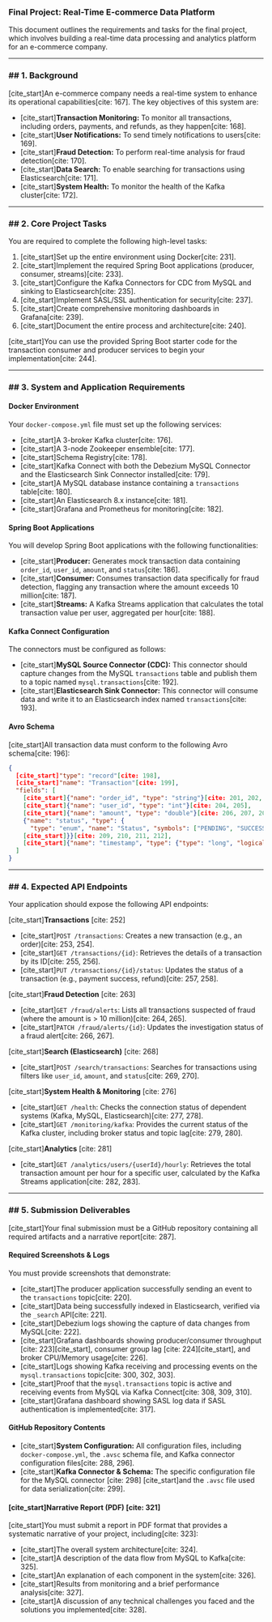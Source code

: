 ### **Final Project: Real-Time E-commerce Data Platform**

This document outlines the requirements and tasks for the final project, which involves building a real-time data processing and analytics platform for an e-commerce company.

-----

### \#\# 1. Background

[cite\_start]An e-commerce company needs a real-time system to enhance its operational capabilities[cite: 167]. The key objectives of this system are:

  * [cite\_start]**Transaction Monitoring:** To monitor all transactions, including orders, payments, and refunds, as they happen[cite: 168].
  * [cite\_start]**User Notifications:** To send timely notifications to users[cite: 169].
  * [cite\_start]**Fraud Detection:** To perform real-time analysis for fraud detection[cite: 170].
  * [cite\_start]**Data Search:** To enable searching for transactions using Elasticsearch[cite: 171].
  * [cite\_start]**System Health:** To monitor the health of the Kafka cluster[cite: 172].

-----

### \#\# 2. Core Project Tasks

You are required to complete the following high-level tasks:

1.  [cite\_start]Set up the entire environment using Docker[cite: 231].
2.  [cite\_start]Implement the required Spring Boot applications (producer, consumer, streams)[cite: 233].
3.  [cite\_start]Configure the Kafka Connectors for CDC from MySQL and sinking to Elasticsearch[cite: 235].
4.  [cite\_start]Implement SASL/SSL authentication for security[cite: 237].
5.  [cite\_start]Create comprehensive monitoring dashboards in Grafana[cite: 239].
6.  [cite\_start]Document the entire process and architecture[cite: 240].

[cite\_start]You can use the provided Spring Boot starter code for the transaction consumer and producer services to begin your implementation[cite: 244].

-----

### \#\# 3. System and Application Requirements

#### Docker Environment

Your `docker-compose.yml` file must set up the following services:

  * [cite\_start]A 3-broker Kafka cluster[cite: 176].
  * [cite\_start]A 3-node Zookeeper ensemble[cite: 177].
  * [cite\_start]Schema Registry[cite: 178].
  * [cite\_start]Kafka Connect with both the Debezium MySQL Connector and the Elasticsearch Sink Connector installed[cite: 179].
  * [cite\_start]A MySQL database instance containing a `transactions` table[cite: 180].
  * [cite\_start]An Elasticsearch 8.x instance[cite: 181].
  * [cite\_start]Grafana and Prometheus for monitoring[cite: 182].

#### Spring Boot Applications

You will develop Spring Boot applications with the following functionalities:

  * [cite\_start]**Producer:** Generates mock transaction data containing `order_id`, `user_id`, `amount`, and `status`[cite: 186].
  * [cite\_start]**Consumer:** Consumes transaction data specifically for fraud detection, flagging any transaction where the amount exceeds 10 million[cite: 187].
  * [cite\_start]**Streams:** A Kafka Streams application that calculates the total transaction value per user, aggregated per hour[cite: 188].

#### Kafka Connect Configuration

The connectors must be configured as follows:

  * [cite\_start]**MySQL Source Connector (CDC):** This connector should capture changes from the MySQL `transactions` table and publish them to a topic named `mysql.transactions`[cite: 192].
  * [cite\_start]**Elasticsearch Sink Connector:** This connector will consume data and write it to an Elasticsearch index named `transactions`[cite: 193].

#### Avro Schema

[cite\_start]All transaction data must conform to the following Avro schema[cite: 196]:

```json
{
  [cite_start]"type": "record"[cite: 198],
  [cite_start]"name": "Transaction"[cite: 199],
  "fields": [
    [cite_start]{"name": "order_id", "type": "string"}[cite: 201, 202, 203],
    [cite_start]{"name": "user_id", "type": "int"}[cite: 204, 205],
    [cite_start]{"name": "amount", "type": "double"}[cite: 206, 207, 208],
    {"name": "status", "type": {
      "type": "enum", "name": "Status", "symbols": ["PENDING", "SUCCESS", "FAILED"]
    [cite_start]}}[cite: 209, 210, 211, 212],
    [cite_start]{"name": "timestamp", "type": {"type": "long", "logicalType": "timestamp-millis"}} [cite: 213]
  ]
}
```

-----

### \#\# 4. Expected API Endpoints

Your application should expose the following API endpoints:

[cite\_start]**Transactions** [cite: 252]

  * [cite\_start]`POST /transactions`: Creates a new transaction (e.g., an order)[cite: 253, 254].
  * [cite\_start]`GET /transactions/{id}`: Retrieves the details of a transaction by its ID[cite: 255, 256].
  * [cite\_start]`PUT /transactions/{id}/status`: Updates the status of a transaction (e.g., payment success, refund)[cite: 257, 258].

[cite\_start]**Fraud Detection** [cite: 263]

  * [cite\_start]`GET /fraud/alerts`: Lists all transactions suspected of fraud (where the amount is \> 10 million)[cite: 264, 265].
  * [cite\_start]`PATCH /fraud/alerts/{id}`: Updates the investigation status of a fraud alert[cite: 266, 267].

[cite\_start]**Search (Elasticsearch)** [cite: 268]

  * [cite\_start]`POST /search/transactions`: Searches for transactions using filters like `user_id`, `amount`, and `status`[cite: 269, 270].

[cite\_start]**System Health & Monitoring** [cite: 276]

  * [cite\_start]`GET /health`: Checks the connection status of dependent systems (Kafka, MySQL, Elasticsearch)[cite: 277, 278].
  * [cite\_start]`GET /monitoring/kafka`: Provides the current status of the Kafka cluster, including broker status and topic lag[cite: 279, 280].

[cite\_start]**Analytics** [cite: 281]

  * [cite\_start]`GET /analytics/users/{userId}/hourly`: Retrieves the total transaction amount per hour for a specific user, calculated by the Kafka Streams application[cite: 282, 283].

-----

### \#\# 5. Submission Deliverables

[cite\_start]Your final submission must be a GitHub repository containing all required artifacts and a narrative report[cite: 287].

#### Required Screenshots & Logs

You must provide screenshots that demonstrate:

  * [cite\_start]The producer application successfully sending an event to the `transactions` topic[cite: 220].
  * [cite\_start]Data being successfully indexed in Elasticsearch, verified via the `_search` API[cite: 221].
  * [cite\_start]Debezium logs showing the capture of data changes from MySQL[cite: 222].
  * [cite\_start]Grafana dashboards showing producer/consumer throughput [cite: 223][cite\_start], consumer group lag [cite: 224][cite\_start], and broker CPU/Memory usage[cite: 226].
  * [cite\_start]Logs showing Kafka receiving and processing events on the `mysql.transactions` topic[cite: 300, 302, 303].
  * [cite\_start]Proof that the `mysql.transactions` topic is active and receiving events from MySQL via Kafka Connect[cite: 308, 309, 310].
  * [cite\_start]Grafana dashboard showing SASL log data if SASL authentication is implemented[cite: 317].

#### GitHub Repository Contents

  * [cite\_start]**System Configuration:** All configuration files, including `docker-compose.yml`, the `.avsc` schema file, and Kafka connector configuration files[cite: 288, 296].
  * [cite\_start]**Kafka Connector & Schema:** The specific configuration file for the MySQL connector [cite: 298] [cite\_start]and the `.avsc` file used for data serialization[cite: 299].

#### [cite\_start]Narrative Report (PDF) [cite: 321]

[cite\_start]You must submit a report in PDF format that provides a systematic narrative of your project, including[cite: 323]:

  * [cite\_start]The overall system architecture[cite: 324].
  * [cite\_start]A description of the data flow from MySQL to Kafka[cite: 325].
  * [cite\_start]An explanation of each component in the system[cite: 326].
  * [cite\_start]Results from monitoring and a brief performance analysis[cite: 327].
  * [cite\_start]A discussion of any technical challenges you faced and the solutions you implemented[cite: 328].
